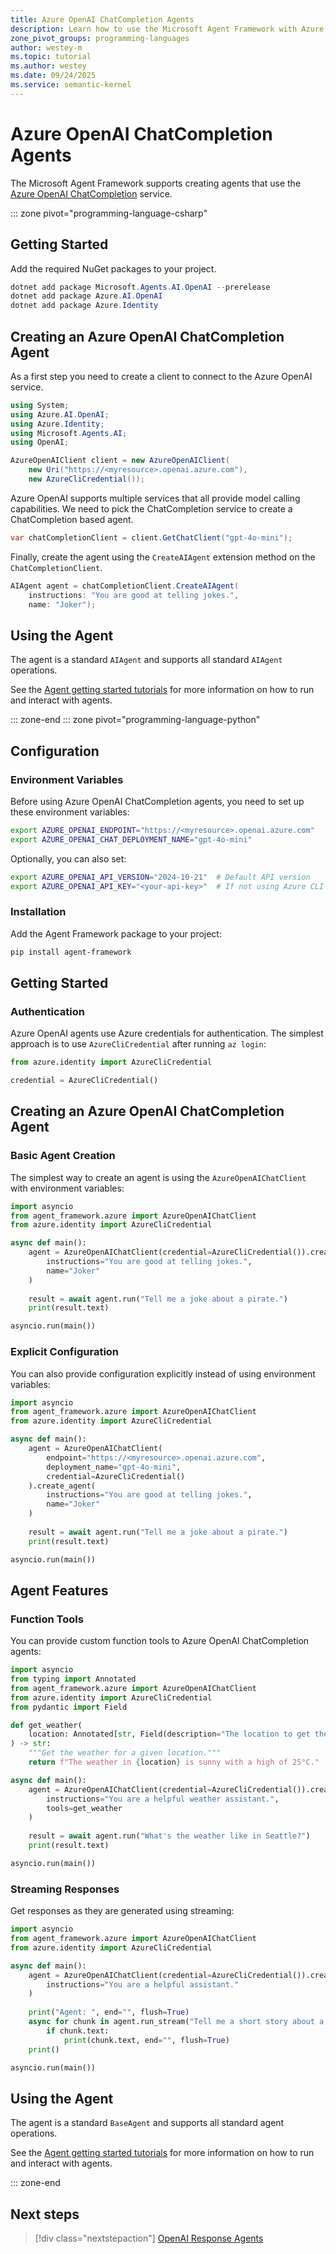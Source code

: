 ```yaml
---
title: Azure OpenAI ChatCompletion Agents
description: Learn how to use the Microsoft Agent Framework with Azure OpenAI ChatCompletion service.
zone_pivot_groups: programming-languages
author: westey-m
ms.topic: tutorial
ms.author: westey
ms.date: 09/24/2025
ms.service: semantic-kernel
---
```


# Azure OpenAI ChatCompletion Agents

The Microsoft Agent Framework supports creating agents that use the [Azure OpenAI ChatCompletion](/azure/ai-foundry/openai/how-to/chatgpt) service.

::: zone pivot="programming-language-csharp"

## Getting Started

Add the required NuGet packages to your project.

```powershell
dotnet add package Microsoft.Agents.AI.OpenAI --prerelease
dotnet add package Azure.AI.OpenAI
dotnet add package Azure.Identity
```

## Creating an Azure OpenAI ChatCompletion Agent

As a first step you need to create a client to connect to the Azure OpenAI service.

```csharp
using System;
using Azure.AI.OpenAI;
using Azure.Identity;
using Microsoft.Agents.AI;
using OpenAI;

AzureOpenAIClient client = new AzureOpenAIClient(
    new Uri("https://<myresource>.openai.azure.com"),
    new AzureCliCredential());
```

Azure OpenAI supports multiple services that all provide model calling capabilities.
We need to pick the ChatCompletion service to create a ChatCompletion based agent.

```csharp
var chatCompletionClient = client.GetChatClient("gpt-4o-mini");
```

Finally, create the agent using the `CreateAIAgent` extension method on the `ChatCompletionClient`.

```csharp
AIAgent agent = chatCompletionClient.CreateAIAgent(
    instructions: "You are good at telling jokes.",
    name: "Joker");
```

## Using the Agent

The agent is a standard `AIAgent` and supports all standard `AIAgent` operations.

See the [Agent getting started tutorials](../../../tutorials/overview.md) for more information on how to run and interact with agents.

::: zone-end
::: zone pivot="programming-language-python"

## Configuration

### Environment Variables

Before using Azure OpenAI ChatCompletion agents, you need to set up these environment variables:

```bash
export AZURE_OPENAI_ENDPOINT="https://<myresource>.openai.azure.com"
export AZURE_OPENAI_CHAT_DEPLOYMENT_NAME="gpt-4o-mini"
```

Optionally, you can also set:

```bash
export AZURE_OPENAI_API_VERSION="2024-10-21"  # Default API version
export AZURE_OPENAI_API_KEY="<your-api-key>"  # If not using Azure CLI authentication
```

### Installation

Add the Agent Framework package to your project:

```bash
pip install agent-framework
```

## Getting Started

### Authentication

Azure OpenAI agents use Azure credentials for authentication. The simplest approach is to use `AzureCliCredential` after running `az login`:

```python
from azure.identity import AzureCliCredential

credential = AzureCliCredential()
```

## Creating an Azure OpenAI ChatCompletion Agent

### Basic Agent Creation

The simplest way to create an agent is using the `AzureOpenAIChatClient` with environment variables:

```python
import asyncio
from agent_framework.azure import AzureOpenAIChatClient
from azure.identity import AzureCliCredential

async def main():
    agent = AzureOpenAIChatClient(credential=AzureCliCredential()).create_agent(
        instructions="You are good at telling jokes.",
        name="Joker"
    )
    
    result = await agent.run("Tell me a joke about a pirate.")
    print(result.text)

asyncio.run(main())
```

### Explicit Configuration

You can also provide configuration explicitly instead of using environment variables:

```python
import asyncio
from agent_framework.azure import AzureOpenAIChatClient
from azure.identity import AzureCliCredential

async def main():
    agent = AzureOpenAIChatClient(
        endpoint="https://<myresource>.openai.azure.com",
        deployment_name="gpt-4o-mini",
        credential=AzureCliCredential()
    ).create_agent(
        instructions="You are good at telling jokes.",
        name="Joker"
    )
    
    result = await agent.run("Tell me a joke about a pirate.")
    print(result.text)

asyncio.run(main())
```

## Agent Features

### Function Tools

You can provide custom function tools to Azure OpenAI ChatCompletion agents:

```python
import asyncio
from typing import Annotated
from agent_framework.azure import AzureOpenAIChatClient
from azure.identity import AzureCliCredential
from pydantic import Field

def get_weather(
    location: Annotated[str, Field(description="The location to get the weather for.")],
) -> str:
    """Get the weather for a given location."""
    return f"The weather in {location} is sunny with a high of 25°C."

async def main():
    agent = AzureOpenAIChatClient(credential=AzureCliCredential()).create_agent(
        instructions="You are a helpful weather assistant.",
        tools=get_weather
    )
    
    result = await agent.run("What's the weather like in Seattle?")
    print(result.text)

asyncio.run(main())
```

### Streaming Responses

Get responses as they are generated using streaming:

```python
import asyncio
from agent_framework.azure import AzureOpenAIChatClient
from azure.identity import AzureCliCredential

async def main():
    agent = AzureOpenAIChatClient(credential=AzureCliCredential()).create_agent(
        instructions="You are a helpful assistant."
    )
    
    print("Agent: ", end="", flush=True)
    async for chunk in agent.run_stream("Tell me a short story about a robot"):
        if chunk.text:
            print(chunk.text, end="", flush=True)
    print()

asyncio.run(main())
```

## Using the Agent

The agent is a standard `BaseAgent` and supports all standard agent operations.

See the [Agent getting started tutorials](../../../tutorials/overview.md) for more information on how to run and interact with agents.

::: zone-end

## Next steps

> [!div class="nextstepaction"]
> [OpenAI Response Agents](./azure-openai-responses-agent.md)
